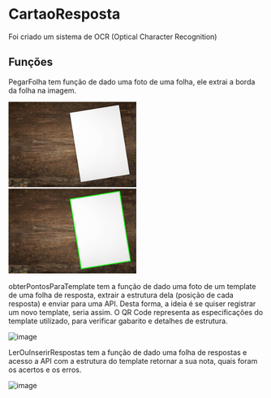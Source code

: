 # CartaoResposta
Foi criado um sistema de OCR (Optical Character Recognition)

## Funções

PegarFolha tem função de dado uma foto de uma folha, ele extrai a borda da folha na imagem.
<div>
<img src="https://github.com/germaneagle0/CartaoResposta/blob/main/PegarFolha/abcd.jpg" width="50%">
<img src="https://github.com/germaneagle0/CartaoResposta/blob/main/PegarFolha/resultado.jpg" width="50%">
</div>

obterPontosParaTemplate tem a função de dado uma foto de um template de uma folha de resposta, extrair a estrutura dela (posição de cada resposta) e enviar para uma API. Desta forma, a ideia é se quiser registrar um novo template, seria assim. O QR Code representa as especificações do template utilizado, para verificar gabarito e detalhes de estrutura.

![image](https://user-images.githubusercontent.com/59073055/186453274-ff70ee87-3f2b-4f44-84c2-acc288132bb0.png)

LerOuInserirRespostas tem a função de dado uma folha de respostas e acesso a API com a estrutura do template retornar a sua nota, quais foram os acertos e os erros.

![image](https://user-images.githubusercontent.com/59073055/186456719-10d4c9e7-7bf3-4902-b578-53c1e905e9b7.png)
